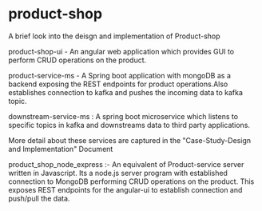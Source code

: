 # product-shop
A brief look into the deisgn and implementation of Product-shop

product-shop-ui - An angular web application which provides GUI to perform CRUD operations on the product. 

product-service-ms - A Spring boot application with mongoDB as a backend exposing the REST endpoints for product operations.Also establishes connection to kafka and pushes the incoming data to kafka topic.

downstream-service-ms : A spring boot microservice which listens to specific topics in kafka and downstreams data to third party applications.

More detail about these services are captured in the "Case-Study-Design and Implementation" Document 


product_shop_node_express :- An equivalent of Product-service server written in Javascript. Its a node.js server program with established connection to MongoDB performing CRUD operations on the product. This exposes REST endpoints for the angular-ui to establish connection and push/pull the data. 
